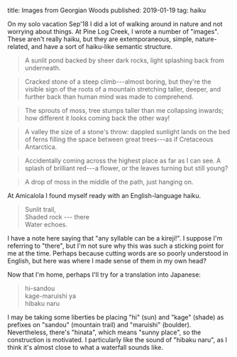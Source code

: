 title: Images from Georgian Woods
published: 2019-01-19
tag: haiku

On my solo vacation Sep'18 I did a lot of walking around in nature and not worrying about things.
At Pine Log Creek, I wrote a number of "images".
These aren't really haiku, but they are extemporaneous, simple, nature-related, and have a sort of haiku-like semantic structure.

  > A sunlit pond backed by sheer dark rocks, light splashing back from underneath.

<!-- -->

  > Cracked stone of a steep climb---almost boring, but they're the visible sign of the roots of a mountain stretching taller, deeper, and further back than human mind was made to comprehend.

<!-- -->

  > The sprouts of moss, tree stumps taller than me collapsing inwards; how different it looks coming back the other way!

<!-- -->

  > A valley the size of a stone's throw: dappled sunlight lands on the bed of ferns filling the space between great trees---as if Cretaceous Antarctica.

<!-- -->

  > Accidentally coming across the highest place as far as I can see.
  > A splash of brilliant red---a flower, or the leaves turning but still young?

<!-- -->

  > A drop of moss in the middle of the path, just hanging on.


At Amicalola I found myself ready with an English-language haiku.

  > Sunlit trail,  
  > Shaded rock --- there  
  > Water echoes.

I have a note here saying that "any syllable can be a kireji!".
I suppose I'm referring to "there", but I'm not sure why this was such a sticking point for me at the time.
Perhaps because cutting words are so poorly understood in English, but here was where I made sense of them in my own head?

Now that I'm home, perhaps I'll try for a translation into Japanese:

  > hi-sandou  
  > kage-maruishi ya  
  > hibaku naru

I may be taking some liberties be placing "hi" (sun) and "kage" (shade) as prefixes on "sandou" (mountain trail) and "maruishi" (boulder).
Nevertheless, there's "hinata", which means "sunny place", so the construction is motivated.
I particularly like the sound of "hibaku naru", as I think it's almost close to what a waterfall sounds like.